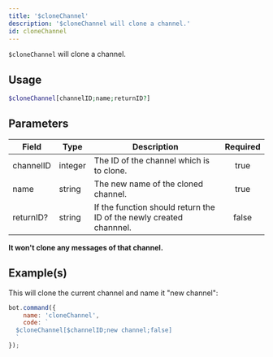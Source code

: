 ```yaml
---
title: '$cloneChannel'
description: '$cloneChannel will clone a channel.'
id: cloneChannel
---
```


`$cloneChannel` will clone a channel.

## Usage

```php
$cloneChannel[channelID;name;returnID?]
```

## Parameters

| Field     | Type    | Description                                                         | Required |
| --------- | ------- | ------------------------------------------------------------------- |:--------:|
| channelID | integer | The ID of the channel which is to clone.                            |   true   |
| name      | string  | The new name of the cloned channel.                                 |   true   |
| returnID? | string  | If the function should return the ID of the newly created channnel. |  false   |

**It won't clone any messages of that channel.**

## Example(s)

This will clone the current channel and name it "new channel":

```javascript
bot.command({
    name: 'cloneChannel',
    code: `
  $cloneChannel[$channelID;new channel;false]
  `
});
```
